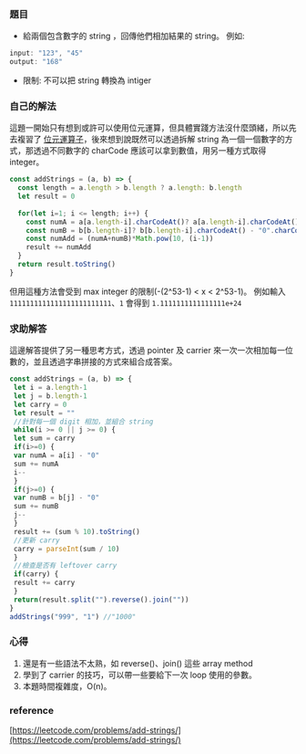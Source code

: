### 題目
- 給兩個包含數字的 string ，回傳他們相加結果的 string。
例如: 
```js
input: "123", "45"
output: "168"
```
- 限制: 不可以把 string 轉換為 intiger


### 自己的解法
這題一開始只有想到或許可以使用位元運算，但具體實踐方法沒什麼頭緒，所以先去複習了 [位元運算子](位元運算子.md)，後來想到說既然可以透過拆解 string 為一個一個數字的方式，那透過不同數字的 charCode 應該可以拿到數值，用另一種方式取得 integer。

```js
const addStrings = (a, b) => {
  const length = a.length > b.length ? a.length: b.length
  let result = 0
  
  for(let i=1; i <= length; i++) {
    const numA = a[a.length-i].charCodeAt()? a[a.length-i].charCodeAt() - "0".charCodeAt() : 0
    const numB = b[b.length-i]? b[b.length-i].charCodeAt() - "0".charCodeAt() : 0
    const numAdd = (numA+numB)*Math.pow(10, (i-1))
    result += numAdd
  }
  return result.toString()
}
```
但用這種方法會受到 max integer 的限制(-(2^53-1) < x < 2^53-1)。
例如輸入`1111111111111111111111111`、`1` 會得到 `1.1111111111111111e+24`

### 求助解答
這邊解答提供了另一種思考方式，透過 pointer 及 carrier 來一次一次相加每一位數的，並且透過字串拼接的方式來組合成答案。
```js
const addStrings = (a, b) => {
 let i = a.length-1
 let j = b.length-1
 let carry = 0
 let result = ""
 //針對每一個 digit 相加，並組合 string
 while(i >= 0 || j >= 0) {
 let sum = carry
 if(i>=0) {
 var numA = a[i] - "0"
 sum += numA
 i--
 }
 if(j>=0) {
 var numB = b[j] - "0"
 sum += numB
 j--
 }
 result += (sum % 10).toString()
 //更新 carry
 carry = parseInt(sum / 10)
 }
 //檢查是否有 leftover carry
 if(carry) {
 result += carry
 }
 return(result.split("").reverse().join(""))
}
addStrings("999", "1") //"1000"
```

### 心得
1. 還是有一些語法不太熟，如 reverse()、join() 這些 array method
2. 學到了 carrier 的技巧，可以帶一些要給下一次 loop 使用的參數。
3. 本題時間複雜度，O(n)。

### reference
[https://leetcode.com/problems/add-strings/](https://leetcode.com/problems/add-strings/)
